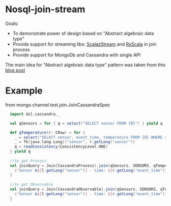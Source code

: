 Nosql-join-stream
===================

Goals:
  * To demonstrate power of design based on "Abstract algebraic data type"
  * Provide support for streaming libs: [ScalazStream](https://github.com/scalaz/scalaz-stream) and [RxScala](https://github.com/ReactiveX/RxScala.git) in join process
  * Provide support for MongoDb and Cassandra with single API

The main idea for "Abstract algebraic data type" pattern was taken from this [blog post](http://io.pellucid.com/blog/abstract-algebraic-data-type)

Example 
===============================
from mongo.channel.test.join.JoinCassandraSpec

```scala
  import dsl.cassandra._

  val qSensors = for { q ← select("SELECT sensor FROM {0}") } yield q

  def qTemperature(r: CRow) = for {
    _ ← select("SELECT sensor, event_time, temperature FROM {0} WHERE sensor = ?")
    _ ← fk[java.lang.Long]("sensor", r.getLong("sensor"))
    q ← readConsistency(ConsistencyLevel.ONE)
  } yield q
  
  //to get Process
  val joinQuery = Join[CassandraProcess].join(qSensors, SENSORS, qTemperature, TEMPERATURE, KEYSPACE) { (l, r) ⇒
    s"Sensor №${l.getLong("sensor")} - time: ${r.getLong("event_time")} temperature: ${r.getDouble("temperature")}"
  }
  
  //to get Observable
  val joinQuery = Join[CassandraObservable].join(qSensors, SENSORS, qTemperature, TEMPERATURE, KEYSPACE) { (l, r) ⇒
    s"Sensor №${l.getLong("sensor")} - time: ${r.getLong("event_time")} temperature: ${r.getDouble("temperature")}"
  }
    
```